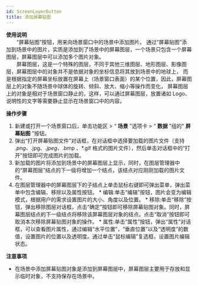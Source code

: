 ```yaml
---
id: ScreenLayerButton
title: 添加屏幕贴图
---
```

**使用说明**  
　　“屏幕贴图”按钮，用来向场景窗口中的场景中添加图片。
通过“屏幕贴图”添加到场景中的图片，实质是添加到了场景中的屏幕图层，一个场景只包含一个屏幕图层，屏幕图层中可以添加多个图片对象。  
　　屏幕图层，这是一个特殊的图层，不同于其他三维图层、地形图层、影像图层，屏幕图层中的对象并不是依据对象的坐标信息将其放到场景中的地球上，
而是根据指定的屏幕坐标放置在屏幕上（场景窗口表面）的某个位置，因此，屏幕图层上的对象不随场景中球体的旋转、倾斜、放大、缩小等操作而变化，
屏幕图层上的对象是相对于场景窗口静止的，这样，可以通过屏幕图层，放置诸如 Logo、说明性的文字等需要静止显示在场景窗口中的内容。

**操作步骤**

  1. 新建或打开一个场景窗口后，单击功能区 > “ **场景** ”选项卡 > “ **数据** ”组的“ **屏幕贴图** ”按钮。
  2. 弹出“打开屏幕贴图文件”对话框，在对话框中选择要加载的图片文件（支持 *.png、*.jpg、*.jpeg、*.bmp 、*.gif 格式的图片文件），然后单击对话框中的“打开”按钮即可完成图片的加载。
  3. 新加载的图片将添加到场景中的屏幕图层上显示，同时，在图层管理器中的“屏幕图层”结点的下一级将增加一个结点，该结点对应刚刚加载的图片文件。
  4. 在图层管理器中的屏幕图层下的子结点上单击鼠标右键即可弹出菜单，弹出菜单中包含编辑、移除以及属性按钮。 
    * 编辑:单击“编辑”按钮，图片会变为编辑模式，根据用户的需求设置图片的大小、角度以及位置。
    * 移除:单击“移除”按钮，弹出移除图层对话框，点击“确定”按钮即可移除屏幕贴图对象。同时，屏幕图层结点的下一级结点将移除该屏幕图层对象的结点。点击“取消”按钮即可取消本次移除屏幕贴图对象的操作。
    * 属性:单击“属性”按钮，弹出“属性”对话框，可以查看图片属性，通过编辑“水平位置”，“垂直位置”以及“透明度”的数值，设置图片的位置以及透明度。通过单击“鼠标编辑”复选框，设置图片编辑状态。

**注意事项**  

* 在场景中添加屏幕贴图对象是添加到屏幕图层中，屏幕图层主要用于存放和显示临时对象，不支持保存在场景中。

